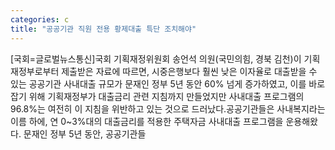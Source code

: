 ```yaml
---
categories: c
title: "공공기관 직원 전용 황제대출 특단 조치해야"
---
```

[국회=글로벌뉴스통신]국회 기획재정위원회 송언석 의원(국민의힘, 경북 김천)이 기획재정부로부터 제출받은 자료에 따르면, 시중은행보다 훨씬 낮은 이자율로 대출받을 수 있는 공공기관 사내대출 규모가 문재인 정부 5년 동안 60% 넘게 증가하였고, 이를 바로잡기 위해 기획재정부가 대출금리 관련 지침까지 만들었지만 사내대출 프로그램의 96.8%는 여전히 이 지침을 위반하고 있는 것으로 드러났다.공공기관들은 사내복지라는 이름 하에, 연 0~3%대의 대출금리를 적용한 주택자금 사내대출 프로그램을 운용해왔다. 문재인 정부 5년 동안, 공공기관들
